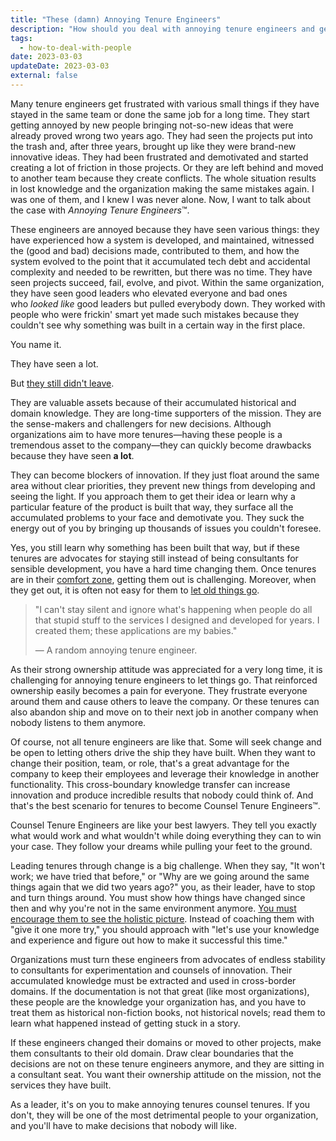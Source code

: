 ```yaml
---
title: "These (damn) Annoying Tenure Engineers"
description: "How should you deal with annoying tenure engineers and get unstuck? Blocking tenure engineers should become counselors of innovation and development."
tags:
  - how-to-deal-with-people
date: 2023-03-03
updateDate: 2023-03-03
external: false
---
```


Many tenure engineers get frustrated with various small things if they have stayed in the same team or done the same job for a long time. They start getting annoyed by new people bringing not-so-new ideas that were already proved wrong two years ago. They had seen the projects put into the trash and, after three years, brought up like they were brand-new innovative ideas. They had been frustrated and demotivated and started creating a lot of friction in those projects. Or they are left behind and moved to another team because they create conflicts. The whole situation results in lost knowledge and the organization making the same mistakes again. I was one of them, and I knew I was never alone. Now, I want to talk about the case with *Annoying Tenure Engineers*™️.

These engineers are annoyed because they have seen various things: they have experienced how a system is developed, and maintained, witnessed the (good and bad) decisions made, contributed to them, and how the system evolved to the point that it accumulated tech debt and accidental complexity and needed to be rewritten, but there was no time. They have seen projects succeed, fail, evolve, and pivot. Within the same organization, they have seen good leaders who elevated everyone and bad ones who _looked like_ good leaders but pulled everybody down. They worked with people who were frickin' smart yet made such mistakes because they couldn't see why something was built in a certain way in the first place.

You name it.

They have seen a lot.

But [they still didn't leave](/do-not-change-jobs).

They are valuable assets because of their accumulated historical and domain knowledge. They are long-time supporters of the mission. They are the sense-makers and challengers for new decisions. Although organizations aim to have more tenures—having these people is a tremendous asset to the company—they can quickly become drawbacks because they have seen **a lot**.

They can become blockers of innovation. If they just float around the same area without clear priorities, they prevent new things from developing and seeing the light. If you approach them to get their idea or learn why a particular feature of the product is built that way, they surface all the accumulated problems to your face and demotivate you. They suck the energy out of you by bringing up thousands of issues you couldn't foresee.

Yes, you still learn why something has been built that way, but if these tenures are advocates for staying still instead of being consultants for sensible development, you have a hard time changing them. Once tenures are in their [comfort zone](/letter/mektup-14), getting them out is challenging. Moreover, when they get out, it is often not easy for them to [let old things go](The%20Real%20Difficulty%20of%20Engineering%20Leadership%20is%20Not%20What%20They%20Say.md).

> "I can't stay silent and ignore what's happening when people do all that stupid stuff to the services I designed and developed for years. I created them; these applications are my babies."
>
> — A random annoying tenure engineer.

As their strong ownership attitude was appreciated for a very long time, it is challenging for annoying tenure engineers to let things go. That reinforced ownership easily becomes a pain for everyone. They frustrate everyone around them and cause others to leave the company. Or these tenures can also abandon ship and move on to their next job in another company when nobody listens to them anymore.

Of course, not all tenure engineers are like that. Some will seek change and be open to letting others drive the ship they have built. When they want to change their position, team, or role, that's a great advantage for the company to keep their employees and leverage their knowledge in another functionality. This cross-boundary knowledge transfer can increase innovation and produce incredible results that nobody could think of. And that's the best scenario for tenures to become Counsel Tenure Engineers™️.

Counsel Tenure Engineers are like your best lawyers. They tell you exactly what would work and what wouldn't while doing everything they can to win your case. They follow your dreams while pulling your feet to the ground.

Leading tenures through change is a big challenge. When they say, "It won't work; we have tried that before," or "Why are we going around the same things again that we did two years ago?" you, as their leader, have to stop and turn things around. You must show how things have changed since then and why you're not in the same environment anymore. [You must encourage them to see the holistic picture](letter/mektup-27). Instead of coaching them with "give it one more try," you should approach with "let's use your knowledge and experience and figure out how to make it successful this time."

Organizations must turn these engineers from advocates of endless stability to consultants for experimentation and counsels of innovation. Their accumulated knowledge must be extracted and used in cross-border domains. If the documentation is not that great (like most organizations), these people are the knowledge your organization has, and you have to treat them as historical non-fiction books, not historical novels; read them to learn what happened instead of getting stuck in a story.

If these engineers changed their domains or moved to other projects, make them consultants to their old domain. Draw clear boundaries that the decisions are not on these tenure engineers anymore, and they are sitting in a consultant seat. You want their ownership attitude on the mission, not the services they have built.

As a leader, it's on you to make annoying tenures counsel tenures. If you don't, they will be one of the most detrimental people to your organization, and you'll have to make decisions that nobody will like.
